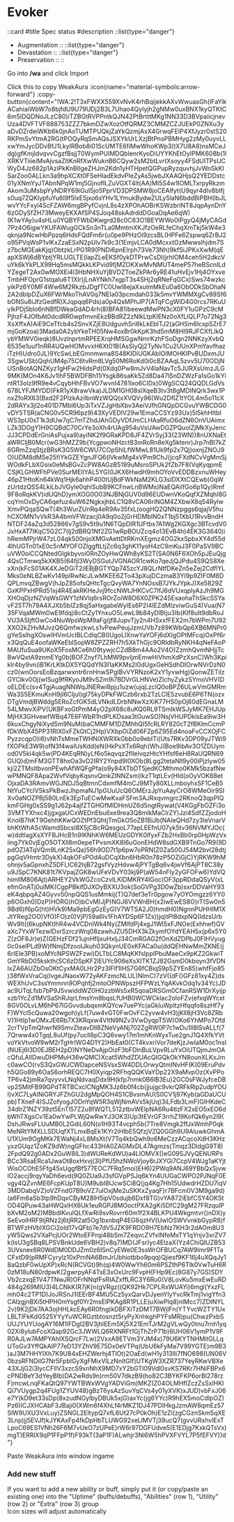 # Evoker

::card
#title
Spec status
#description
::list{type="danger"}
- Augmentation
::
::list{type="danger"}
- Devastation
::
::list{type="danger"}
- Preservation
::
::

Go into <strong>/wa</strong> and click Import<br />

Click this to copy WeakAura :icon{name="material-symbols:arrow-forward"} :copy-button{content="!WA:2!T3xFWXX559XvNvK4rhBqijekkAXvWwuasGh(IFaYikACahiaiWbW7o8bjfdU9U79UDj2B3L7Uhao4Qylyjh2gNMw0uxBNX1kyQTKtC6m5IDQDNoJLzC80)iTZBGtRVPPntkQJN42PtBrtttMKg1NN33D3BVpaiicjnevUza4DVFTVF888753ZZZ7bkmDZwXozOtfQRMZ3CMMZCZJUEkP0ZNXu3yaDvDZrdeiWKb6k0jnAoTUMTPUQkjZaYkQzmjAxX4GrwqFEIP4XfJyzr0stS20RKPmSvYtmA2RG(tPOQyRqSmAQsJSXYkUrLXzjBtPnsPBMHyg2zMy0uyvLLxwYmJycDDvBfJ1LkylRBob8i01ScUMTE6fiMwWhoKWp3(tX7U8A8)nsMCeJdg)gfKmjIdvqvvCgzfBsjjT0WymPUIMDQbIenrKyoDiUYYKhEtOyIPMK608b(1lXRKVTiiieiMvAjvsaZItKnRfXwWuknB6CQyw2sM2btLvrtXsoyy4FSdUITPsUCWyD4Jz682p1AziPkKnBIIgeZHJm2Kdn1yHTHpetQGPupRyzquvhjJvWnSkKISarZoo0ALLkn3a9hpXCXt0FSeHladEkdvPIeZyAs5jwbJXAAQHjsQ2YEDDstc01yXNmYyJTAbnNPqW1mj5GjnofILZuVGXT4lt(AA)Ml5S4w1IOMLTxrpyRkzmAkom3uMsbpYyNDRY69iGuI5jo5PprVD3DPSMW8joCEAlfyt(U9qyr4dlv8bIfjs0uq7ZQKlypfuYu6I9f5IxE5jxo6sYHv1LYmukBydwZULy5laN6bddBiPBH(IbJLwvYYcFxyl4ScFZAW6mgBPyfCvjnL8s4zXPOhAOBrKSWzbrlNT8JqpAynDnY6zGDySfZH73MweyEKXAfSP4SJoq48skAdrddDGoaDqAe6qW)(K1wYAy)u4sHLu0YQBYFWbDKwgrd28c0C63O1BEYWWo0IPgyQ4jMyCAGd7Pz4O6igwYKUFAWugGCkSn3nTLa0MmtmXKJfzOeRLfeChqXmTkj5kW4e3qknja9NcwHbPpzq6HdsFQdFm6r(u0pe9PHzOi9zcsBL(HPFe6Zspwq6ZrBJ2o95PVqWsP1vlKxZzaESxN2pUlv7k9c3(1EmjvLCA0dMcxxtOzMwwslhjdm7Sz7bcMGEakKjq)ObtzkLrPG1R9(PNDi6pnEIrph73Ve73Nh)9kfSiJPKxXwM(qEapXSWj6dBYptjYRLUGLTE(lapZLeEKSf0ykDTPrwCsDl(jrhIOM4ceh5H2dkcVuYk6kYkPLX99Hq5msMQkkLKPvid9fjMZOKXwMvNMUT4meP57heBScnILdYZegeT2Ax0wMOXEi4l3HbNHXuYjBVDZToeZkPAr6yRE41uHvEjv1Hj4OYxveTmbHFOprG1stqalu6T1XIr)jLnAYNkh7xgpT3s4SHj2qRNeFqGCx)Sws74wzkcyikPz6Y0MF4Ww6M2RkzbJDgfTC0Uwl8ejaXxuImMkEuDa6ObODkSbOhaN2A2dblpDZuX6FWrMkoThAV0q7NEIa03pcmdah033k5mvYWMMXgCv89Sf6bONSu8iJfzGedfR)XJqpqq6Pds)a0p4QsMPhJP7(ATqFCgWlD4G0rcs7RKuUylkPDj5bIo6nNBfDWeaGdAD4rh(8)BFA81ibeewdMwPN3cX0FY1uGPzC9cMPjhzF4JOfbAt0dcdRR0wpfmvnEkzBBdRZ2zNlkLtpKIENz0oXfLIQLP7o72Ng3XsXffxA)AiE9CeTfcb4s2SnvXZjE8UdguvhSri6kLkEbITJ2(aGHSm6lcspSZrE7mjGoKzoa)3Mada0A2ybYkeTH05Nw4oxBr0kKpK3hd5mM8HI9RJFCXfLlkQybYMWV0ieqk)8UvzlnprtmRPEEXrqHMSGgwNmrKzhFSoDgn2NNKzyXvbQ6535e1uuf1nRR4UQwHOMvvxH6Xt01B(AsSlyQj2TyNv1Cu2UUnXPmYavfhaziTzH)Udro0JL)9YcSwLbEGmnmwna8S48KIDiUGKAbIOIMOHKIPvBUDxmJU3SgwUSb)QqhUM4p75C6tvRm8LVg50M6RoKd0i0cBZAAqL5zvv5U70ODjNUSnBotAQNZKyz1gHFw2HidsPd(0Xdq0Pw8mJvV4laNavTc5JURXsUmzJLG9MK(MOn4K6Jv1IhF5BWDFBh11iYsgk86saKk5Zd8Da47lSnDZWzFa1sGo1kYintR13olz9fR9e4vCqybHhFBvVO7wvnI4781lxo6CIDx)0WgSCQ24QQDLGdVs678LYFJMYDD)FkR1yX8rawVka)JLDM1GH08slXqeB3tv3t8gMDINQrk3wx1PnxZfoRX63(Bxd2F2PIzkAzilbnWzWQQ(xXVQVy96(Wu2DfIZ1tYOL4m5o11cX2dRAYx3jl2o401D7Mbl6Up3iTxVZJgHbXbv3AeiVJfhGNQpDCGvuYWBCDG0vDY5TSR(aCNG0v5CR96pz9)43XyVEDIV29w1EmaCCSYz93Ux)5l5khHItbIWS3pU0sT1k3dUw7qC7mTZhdJAhGDyVDfJmCLHAaRfuO6dZN6OnVUAimxLZk3DOgY)H9CQBdC70CrYe3oXh4rUAg954uVsUAwDGZPQuolZjMkXyJencJJ3CPDdErGniAsPujxa9)ayiNK2f9GRaKPD8JF4ZVrSyj33(23WN))8nUXNaEtaWRCljB0Mcr(wG3hMZZ9b(YcgpwoNHzct83mRoRn8eXg5ktenr)Jrp7nBI7kZ6GRmZzqStjzBRsK3G5W6CWU7COpShlLfWMwL81Uk9fp2x7Qj)oxnjZNOJ9O)UDM8dMSe25fiYkGZEYgnJFQ6(lVkwMg4xVPm9ChJ(jcqFXdNCvVgMmSjWOdkFLbXGsix0eMsBGvZcPW8AGzB5199uMsroSPUk2fZb7F8(VqKyqpmECSjKLGHWFhPVe0SurMEIlYAL5YG)0JKX6HwdH9mhOYoVvEDDBzxnuWHey46pZ1HtoKn64kWq1Hjk6ahhP400tUjBdFWkNaM2KLG3sIDXXtCQEwb)0qWzUrtdzQSS4LkiLbJVGyIe0qhiSubB9KCFnwLnBWMs)NaEQAilfGo6p1Qy)Rmf9F8oRqkKV)idUQhD)ymXOG0O03NJBNjGUV0d96EUDwnVKoQqfXZMqhI8GcqYmOxDyCA6qefuz4uW62NgkxjhbLC1Q8vCA06riNGM4ZXbwX8q54RylwXmvPQqaSQwT(4h3WurZUnRq4eR9Av35fxL(oogHQ2QNNzpggs6qjajV5huhCXOMN1vVkR3A4bmVFWzacj0A9q0o2jGrHDMblN0xT1bj51XbU1RvvBndHNTDF24aZq3d52866v7gS9v5t9u1N6TQpDIR1UFtbx7A1Wg2KGXgc3BTcvdV0JxHxAT7IKqC5G2C7(lj2dBRQ1Nf2ZG1wRpBOUZcq4o13EvB4h)4EK3G3640)ihRemMPjrW47zL04qk500njoXMGvAettDtRKmXEgmz4OG2kxSpbxXY4d55d4lhUGTn01xE0c5nMYOFOZlggftLtjZc6q3ghK11yoH4zC9mKuJ3F0PaSV9BCuVW0oiCCQNtedGlgkbyvoi0RnZOyHwQWh8yKS2T(SA0N6F6XOh5pJEuQjg4QsCTmwq5kXKB5(64fjl3WyDSGutJVGNAOR1cwKo7qeJjQJPdu4S9QS8XexXn(kFcS01AK4XJeDGiT2ilEBjBGTYQp745zcYJ8QLrNtfDKeZn5eZej2CdflYLMks0eNLBZwKv149plRwNcJLwMKEE6ZTo43pXujDCzmaB3YI9p9ZIF0M8DQPLmvqZBwgV(hJpZ85ofsQHtcTgcQvyWA7YnNOssB7JYkJYpkJ)Xe5829ZGxKPPxHPRd51xj4R4EakRKHeJvj9fccNWtJHKCvC7IfJ6dVUxqplyAzJh9MGXHOqDjzNZVqWsGWY1zNVlq6rsROrZoiW8D6X0ZPK24SEsaohaThSkcSSYavF25T7h79A4XJXb5bIZz8qj5aHxgabeWyIEs6P2I4IEZdMIzviwGuS4)Vua(N735FVqaMWm0wE9fdq)8cCtZy1YnxuO5LewL9b84yDlBtju3Ib(KIf8uIt9dbRoJVU3ASIjftGwCo4NuWpsWpM9aFg(jf8JupvTjy2n4HSxxfFEX2m7bWPm7U92XXO2kZHvMJvzQ6QmfwzkwLs1vPewPeujJzmUVb7z89KWbQp6XB6MNPr0gYeSslhgXOswIHVmUcIBLCdlqCB(IUgoLlXnwYaYOFj6dXIgOPtMFcq)OxPf6rx3QqQuE4oofaWKeEblSopW8ZPZZRH7h5XkThGjc9ORIdbRyNKH4qNeFAoPMAUfuSua9UKoX5FosMCe6h09tywjcCZdB8m4AAo2V4O)ZzmhQvmNHjjTcBwVQxtA9znmEYg0b(BOFZnyf7LhMW9pvIjmEmwHiVhmXdPzXsnC)Wh3Kpiklr4by9vn(iB1KrLKtkDX5YQQdYN3I1aKKMs2I0dUgxGeHSdhDIOrwNVrDzN0cz0(wnOorsEoBzqarwxntr6rnHnwSPgIBvVYRNzoK2xY1yvwHg)QonwZETilzGYClkv0Oj(wISug9fRKyoJM9vSZm9i7BDVrGLHNVe)ZlchyZykzSYmoVHV(DoELDEc(sv4TgjAuagNNWqJNERwi8pju1uzw(ujqLzclQ0oBPZ6ULwVmGMRmWa3S5EKmuKnH9jI6CljuI)gl75kyDPkFWCzb6rxb2TzLClE5zvubE6P6TN(ozxDTgVmdjBWddg5ERoZcfGK5dLVNkdLDrbNNwXzXiK77HS0pOj60dEGnaLM54LMwvXiPV(UKBFxoGtPmM4yO2pX68c8uKQ0RL9TSmlkWSJyMK7EHJUpMjHX3GHvewfWBq47E6FWbR1hdPLKDsaa3tGuwSO)NsjVHUPDklsEa9iw3H6kuxChgyNiXydSm9NuM(baCMMFM1DZMhhQI5fcRLRY820cT2fBKlmCcmPfDkWbX45PP31RIX0xFZkGtCj2Hp)VXbpOiZd06FZp6Z95Ed4noaFvCCXOjFCPyzzcqpO)i6)vNhTsMmeTWHNiXWRXkGbb0o9ebITi(Uts7RKv3DP09yJTWi9fXOPkE3W9)ofN3f4waIUsKdd(eN(HkPxXTx6Rqh(WhJ(Boe9ibAv3O1ZDUymod0V5kl4qk5w(PD4KEqRN)yLf6o5kqvqz2flleIvqzHtcYHfsf6eH8RaUQRN69GUQ)d)mFM3GTT8hxOa3vD2IRY2Ynpd9I0XOb(8Lgg2tetaNlI9y00iPjzlyw05kji2ZTMsltbvonPEwhAfWQFgPfa(o9y84XTbDT5jedKCMthmo0KMk5bzafNwwPMNQF8Apa2WvfVqbyKqsnvQmkZlNNZsm(IkzT1qtLEv(HId(oOyVOK68etOjxaDA3RAmvWGJNDJ5qBtmnCdxmfM4mCJ9MTy80XLLmboyhxSF1CeB5NtYuCYclVSksPkBwzJhpmaNJ1pGUuUcQ6OMErzJpYuAayCrO8WMeOir9SIXv0aNOZPBj580LnEk3EpTuECwMwKxaFSFm3AJRxqvmgrc2RKnoQ3qpPIQkmFGHg0xSS9g1J62p4ajfZTGHGfMIDHmUZ6d5ngtRywat(V4KGgFbOZFi3o3VMTYXhxc4)jgxgaUCxWEDnEbu6xe9rea3Q8mlkMaClrZY)Jzi4SdfZZjodoHKnoIB7hKT9GehhKKwQOZtPf3QhtjTmGkO5oZB1BiJb(NAIeQHd7zy3IeVnarVbhKtWhAScWamdSbcsI8X5jCBcRQesgoL77apLEEfnU07yk5tv36NVMYJOc(w)ddtlagXsXYFBJHcB1n9IKNhKW6MEUzGDYK0lfyxFZb2HxBb0rp0HpWzVxiing7Yk0vjEgO5OTXll8m0epeTPvsmXK8I6uGonEHdW8sdGXB9TnGo7R9(9DpdOZ)ATqVQm9LnK25xQa)56h9OD7t1p6pw7oPRN(Z0ZaS00J54M2bvI28dtjpgGqVHmtr3DykX)4qkOFsPOd4uDCqXbn6HbR0n78zP5OZiGjC)YjRKW9hMohnjv5aGpnxhZ5DFLIC62hjB72gsfVyzHdvw4jPYTgBq6v4jwVf6AjPT8C38yu9JSpC7KNK81t7KVpajZGK8wUFeVDvY03kj9P(aW54nFIy2yGFOFw6)YdVQhimlIM806Ajt)ARHEY2VkWGZcoCzvILKlDMKRY4IGoc(OF3ppRDdaQSyV(xLefmGnATj0ulMK(CgpPBkifDJXOyBXXU3ok(SoGVPg3D0wZb)sxrDDVaHY93eK4qbpqAZ4Gyvv50npQQS1usMmkij(T)Q7def3eTr0pgow7yOYOmgzz6YY0p6OGxh0)DzP)HORG)hO)bCvM)JjP)NGJ6VVWnBH(x2iwEwES8O)rT(Sw0n59Bd6)f6pG(ht)HVk9)Ma9pbEgGzEyG)V7WTSA2J0)hmdH0)NgnnPUHHIM1XJtYReg2OO)VfO)FO)z0)VjP)59a6lv1FhAYDSp6F1Zs))jq)tPl8dxpNQ(IdzsUrbWv9It((6kupNKtIhR4w4VCDnlWk4Ny(ZMIfdPj4xgJ1WI5xFJNOe(Exhhwf)GVaXc7YxWTezwlDxrSzrczWrq08zawhJZU5DHX3kZkymfOYdYEAH5x(p6x5Y0Z(zOF8Jr)e)Z(GEHzFDf21ujnHfIjxuHxljJ34CmRGAG2fOnXdZDPbJ0FIHVyug0c0selPLd9W)fNmjDfzooIJkuh03QkynUE0xKFACa0u(ddQEHNwMmZKNE(j6rIEle3PB)xoMYcNPSWZFzwi)DLTbLC8MqKKfsIppIPbuMaeCx9pKZ2GkwiTGmYRbD05kskth(SC6zDSpKF2lEUYc906eXsXITK1ZJ82GsmD0kboyn3fVDNIxZA6AUZbOsOKtCyxMA0LHr2Pz3IFlf1IHS7G6fCBiqS9p5ZYEn85)whfFjo85)38fWxVraCq(IvgeJNaoxW72yAKFzmcNLUL)NlmC)7zV((dF()GFz81xy4Z)dsWEXhUvC3ssYmmnn9OPqhfj2mtoOPNWpszHFPWzLYqAKvkOdq1v34Yc)JDac9UTqLfsb7bP9J5vwiddWZ0HOzzbWs5xRSqoaDRSGm0CfanRSW1DrXyijpxzb1YcZd1MVSaShRJqrLfmsYm8bqsLfUHB0WCWCklac2oloFZv(efxqWYcxt8GV0OLvLM6hP67lGGvvdubqxmKQYcw7uePYc(aGkluWpItzHfqqfo8szHf7yF)WYcl5cQuwa20wgoh)yLf(7uw4vGT0FwOvFC2yvw4vH3)jKll8jH3Vc8ZRbV)1HtIp1wOMxJE6Rb7X3KRqxw4VltN9NZv3VwDyqpTSW)OKo6YhMPo7Ofd2crTVpTmQhwrN9SmvZteavDll8ZNeVyANj702ZgRW0P7c1wDu1ll8lSvALLf(77Qrww4x0TgqL8uUf(py7ucll8pC3Q6vwy17m1mhKnWyxTue2gnJ1Q4XfkYVtvoYkVtvoW9wM2rTgHrlWG4D1Y2)HbEat0(CT4kvxriVor7deKjzJwIaM0oc1nsI(NUEj6l3D0EJBEH2pD)NYNeDvAjpOizF3bFDlnBuLVpvRLuYxOiUTQjmJmOAcQfuLAIlDwuDHPMuH36wQMC)Xcat5WhdZDUAcQIGQkOkYN8ounXLKxJmc0awCO(rvS3QxGWJCWDapceNSVsxSW4DDLOrwyQtmINvHF(K(09EruPdvh5QGo89y6OaS6orhREQC7H0Xyiqp2RFhqQQKVaYDp22X9aMvpOz(XvPPoTP6v42jmRa7qvyvvLNqNdvaqDdx9H(kfp7nmk0B6lB3Eu)2GC0sFWJyfceDBvp2SMitFB99GPdTRTBCxclCNgMK3Jz6b0f4cb(jjujgc9vkrQRFkRlp2udpYOUI)vXC7LyAlNiGRYJFZhGU2dgMpQOH4S1CBvsmAU(S0CV1j97Kyb(aGDaUCUpb)TXneF4)SJZofyogJODnYqW5R3qWjNmAVx5kjUq)3iLFdb3LmF)GIHKdeC34dIrZ1NZY39zt5EnTl57Z2u8fWQTL512ztbvWElpNA6Ru4tlzFX2xEO5xEO6dbWhTXgsCv1Ea0wYwPLWjQwRwYJ3OK3)Up3tEVrGF3rrhZ19KofQk6yn2l9(DshJRwsFLUuMB0L2GdiL60N(o1H93T4vcph5b(7Tre8Vmgk2ffJxWmhP0qkMeNRtYMXLLSDUqfXTLmxBqEk1KYr2iHIbE5QfzjVZQ0GGh9U9AIuwkGhmAU1XUm9OgMKk7EWaNj4xL8MsXt(V7Tq4kbQwh9o6MeCzzACqcoXdH3KHzyxzGUqz1ZoKZ9dW)ngGFhc433HA0ZAGMxDL47Agmzs(Tmqz3DldgG9T8)2FpdQ92g0ADx2GuW8IL3)dWUReKdWU)a4LIOMVX()eG09SJVyQENURPsBCc3RsaERca1JwaOt8oxHxvj(3l)PfU5hzNWoVjoy6rJXYGi7CcpV4WJg1aKYjtWisOCOhE5Ffg45xUggfBf577EOC7FRq5moi)EH6)2PWq9ANJ69YBbQxSjvwIO2accj9rqyYaDh6evd(9Q0ZUa9J3sfGVpPSJq6kYn4UUGaCWPO2PJNqF0Evgy4QZvnME6FcpKUpT8U)M9ubI8lJcwSCi8Q(jq4Kg7Hh15UdwdrHZDU7iqV3MDDabqVZ)oVZFnd07B9oVZ7ulOxjMe2uSKKxZyaqF)r7BFcm0V3M9ga9d)(a6Fm6aSb3tp9hDqxCByM28lH5ipV0sdujb6Dxf8TG)vYA872iEbfCSY4OKStOD4QPuw43aHWQxlHX6Uk1euRGPJ8MOoctPXA2gKi5DfC29gM27FRzquIPbXvM2oM2)MBbdIKvuIQLfXwRi9svRovrr60m1f2X4BLKPU4Wkgmtvr()nDX)ySeEvolHRF9ljRNz2j6tjRR2at5Og1bxnbqP4EG6qzHV(UwlOSWVvnkbGypR8)fBTWFzHVbIXGCi2old17vQFb)7e7dV5JZK9FRDO9H7EbNz7KH3r2dAOm8U3yW5Qws2VXaPcjUOr2WtoEFPrqi48bSm7ZeqvcZVfxINfeMxTY1qYnjv3xrZV7k(IsU3gSBq8LPSVBnkUde6VBH2)v8q7)MD(JFsr)yc4ElzaX(Yz4ChiQIUZB533UVsnex6R0WdDM0DDJZm0z6ISnCyEWe0E3ssWrOFBUCq7AW9Imr9F1TaCFxtD9(pRMFCyrylz10xPrnNA6BmJrUbhiotbbo9pqq)Qjiesf9KF16j4uXQqJy18aQzbF0wUpXP)xRcN(RCVGt)9h(q)4W0WwYh60m6PSZthP6TIk0VwTuH6R0zM18uN80rdpwK(2gwrpyAF4TsE3xOxUrc9FvpH(FHp9Ec(8G87y7GS)SDYVb2czxqE1V47TNwJR)OFrNNqfFsRIAZxffLRC3Y6Ru0(V8LovKu5mxEwEuRD484g269MIU3)4LCNkK(R7jK(n(gVRgz((QK92Hk7CPLRxWUAYi)6mgl(YxzFLmh04c2TP1D)JoJRSnJ1(EErBF4MU5Cz5yxQarvDJyenYIyYvcRkTmj1vigYfn3CAIzgjnBXi5tHPH0mYsgf0Yr2msEIPKAg8R1PLLE(uXiwPlq8)nlMcc7)ZDtNYL2v)9K2jDk7AA3ojHHLkcEAy6R0fng)kDBFXiTzDMT7BWjlFn(YTYvcWZTY1UxLBLTlFkKdG525YYyYuWCRGztbtosnzt5ryPyXnhkghPYFsMR)pu(ChwzPxbSUUJYUYUogAY16M1lFDgI2BV3jhlEEm5Kj5X21EmTJrM2gVLwQy0tnu7rnh1yq02Xi8ylubFcoXQap92Gc3JWWLQ6RXNRFt1GjThZrP71b)6UH06V1ymP1V9FR0AJLw7AMPYAhlXSQrcF7Lw)2VxxA9ETVm3YJM4x)79U6KYTNHMitGLLqUToGv3YffQkAIP77eD13YZhV9E75Dx0eVTPq(UbU6kFyMa7V99YGTE)m9B3)aJ3M7HHYIXh7K9U84xEHZWerhj4TlOt)2OaEd(wH1y313lIi7fNO698(UN06V0bzsRFNDilG7Nr5FpblGyXgFMixVlLzNnltGIf)UTKgW3XZR737YeyRKwVBXe43XJjG2i3lycCFllV3xzcS9xnNhX9MD7xY2bGTI09Vdl0svKS7RKr7HNiFBPx6cPNDBeY3dYeyBIb)DA2wRds9n)rm50V7dkzB9(ho82C3BYKFKP6orBl278rzF)mcwLnqFKaQtQ97YWTBWxWVgYADViGm)MKZ(Z04OLMHflZczZsSxlHKIQi7VUygp2q4FUg1ZYUV48)gBzT6ysAzSuvYqCVs4y01yXVK)xJUD)vbFxJ06e7Y(kD9et33sDp(8xzudNGyIbyDBUk5xjG)axYc(jg6YYc)R9hEX5moCdIpOZ)Pz6)ICJXHCAbF3JBaji0(XWm6f4XhLf4rMKZ1DJ47PDIHkgJzmAW8qmEz57SlW9UXU3VxLuy)ZSNGL2EltypQ7xfL6Ut27cP0kOh)E1zZl(zgCGznSkm5qXE3Lnp)jj5EVJf)kJYKAxFp4fkDpHbTLUWG92xeLlMVTj39ucQ7(gvvURxhvlExTLpoC69ES1VNh26F6M7vUeO7zUPeE)rW6r97DGFUdve5(E1EDjg7KxkQTsVx)mgT)ERRlX9qP1FFpP1f)F93kT(3aP1F)ALwhjr3Ni6W5hPVXFVYL7P5fEFVY))d"}<br />

Paste WeakAura into window ingame

### Add new stuff
If you want to add a new ability or buff, simply put it (or copy/paste an existing one) into the "Uptime" (buffs/debuffs), "Abilities" (row 1), "Utility" (row 2) or "Extra" (row 3) group<br />
Icon sizes will adjust automatically
